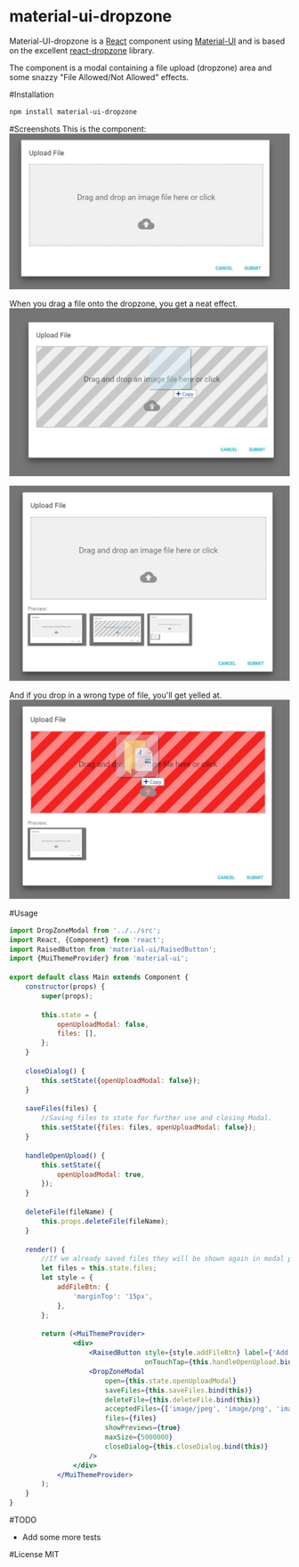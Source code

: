 # material-ui-dropzone
Material-UI-dropzone is a [React](https://github.com/facebook/react) component using [Material-UI](https://github.com/callemall/material-ui) and is based on the excellent [react-dropzone](https://github.com/react-dropzone/react-dropzone) library.

The component is a modal containing a file upload (dropzone) area and some snazzy "File Allowed/Not Allowed" effects.

#Installation
```sh
npm install material-ui-dropzone
```

#Screenshots
This is the component:
![dropzone modal](./pics/demo_pic.jpg)  

When you drag a file onto the dropzone, you get a neat effect.
![dropzone modal](./pics/demo_pic2.jpg)  

![dropzone modal](./pics/demo_pic5.jpg)

And if you drop in a wrong type of file, you'll get yelled at.
![dropzone modal](./pics/demo_pic4.jpg)

#Usage
```jsx
import DropZoneModal from '../../src';
import React, {Component} from 'react';
import RaisedButton from 'material-ui/RaisedButton';
import {MuiThemeProvider} from 'material-ui';

export default class Main extends Component {
    constructor(props) {
        super(props);

        this.state = {
            openUploadModal: false,
            files: [],
        };
    }

    closeDialog() {
        this.setState({openUploadModal: false});
    }

    saveFiles(files) {
        //Saving files to state for further use and closing Modal.
        this.setState({files: files, openUploadModal: false});
    }

    handleOpenUpload() {
        this.setState({
            openUploadModal: true,
        });
    }

    deleteFile(fileName) {
        this.props.deleteFile(fileName);
    }

    render() {
        //If we already saved files they will be shown again in modal preview.
        let files = this.state.files;
        let style = {
            addFileBtn: {
                'marginTop': '15px',
            },
        };

        return (<MuiThemeProvider>
                <div>
                    <RaisedButton style={style.addFileBtn} label={'Add Image'}
                                  onTouchTap={this.handleOpenUpload.bind(this)}/>
                    <DropZoneModal
                        open={this.state.openUploadModal}
                        saveFiles={this.saveFiles.bind(this)}
                        deleteFile={this.deleteFile.bind(this)}
                        acceptedFiles={['image/jpeg', 'image/png', 'image/bmp']}
                        files={files}
                        showPreviews={true}
                        maxSize={5000000}
                        closeDialog={this.closeDialog.bind(this)}
                    />
                </div>
            </MuiThemeProvider>
        );
    }
}
```



#TODO
* Add some more tests

#License
MIT
